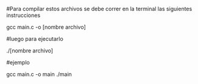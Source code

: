 


#Para compilar estos archivos se debe correr en la terminal las siguientes instrucciones

gcc main.c -o [nombre archivo]

#luego para ejecutarlo

./[nombre archivo]

#ejemplo

gcc main.c -o main
./main






